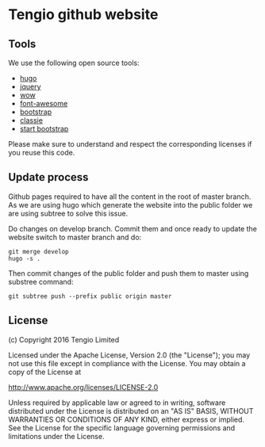 Tengio github website
=====================

Tools
-----

We use the following open source tools:

- [hugo](https://gohugo.io)
- [jquery](https://jquery.org)
- [wow](https://github.com/matthieua/WOW)
- [font-awesome](http://fontawesome.io)
- [bootstrap](http://getbootstrap.com)
- [classie](https://github.com/ded/bonzo)
- [start bootstrap](http://startbootstrap.com)

Please make sure to understand and respect the corresponding licenses if you reuse this code.

Update process
--------------

Github pages required to have all the content in the root of master branch. As we are using hugo which generate the website into the public folder we are using subtree to solve this issue.

Do changes on develop branch. Commit them and once ready to update the website switch to master branch and do:
```
git merge develop
hugo -s .
```
Then commit changes of the public folder and push them to master using substree command:
```
git subtree push --prefix public origin master
```

License
-------

(c) Copyright 2016 Tengio Limited

Licensed under the Apache License, Version 2.0 (the "License");
you may not use this file except in compliance with the License.
You may obtain a copy of the License at

   http://www.apache.org/licenses/LICENSE-2.0

Unless required by applicable law or agreed to in writing, software
distributed under the License is distributed on an "AS IS" BASIS,
WITHOUT WARRANTIES OR CONDITIONS OF ANY KIND, either express or implied.
See the License for the specific language governing permissions and
limitations under the License.
